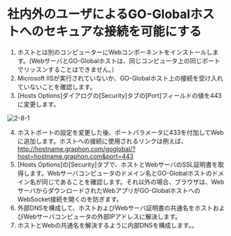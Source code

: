 # 社内外のユーザによるGO-Globalホストへのセキュアな接続を可能にする

1. ホストとは別のコンピューターにWebコンポーネントをインストールします。(WebサーバとGO-Globalホストは、同じコンピュータ上の同じポートでリッスンすることはできません。）
2. Microsoft IISが実行されていないか、GO-Globalホスト上の接続を受け入れていないことを確認します。
3. [Hosts Options]ダイアログの[Security]タブの[Port]フィールドの値を443に変更します。

![2-8-1](/img/2-8-1.png)

4. ホストポートの設定を変更した後、ポートパラメータに433を付加してWebに追加します。ホストへの接続に使用されるリンクは例えば、http://hostname.graphon.com/goglobal/?host=hostname.graphon.com&port=443
5. [Hosts Options]の[Security]タブで、ホストとWebサーバのSSL証明書を取得します。Webサーバコンピュータのドメイン名とGO-Globalホストのドメイン名が同じであることを確認します。それ以外の場合、ブラウザは、WebサーバからダウンロードされたWebアプリがGO-GlobalホストへのWebSocket接続を開くのを防ぎます。
6. 外部DNSを構成して、ホストおよびWebサーバ証明書の共通名をホストおよびWebサーバコンピュータの外部IPアドレスに解決します。
7. ホストとWebの共通名を解決するように内部DNSを構成します。。